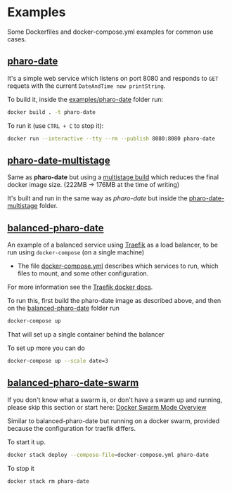 # Examples

Some Dockerfiles and docker-compose.yml examples for common use cases.

## [pharo-date](examples/pharo-date)

It's a simple web service which listens on port 8080
and responds to `GET` requets with the current `DateAndTime now printString`.

To build it, inside the [examples/pharo-date](examples/pharo-date) folder run:

```bash
docker build . -t pharo-date
```

To run it (use `CTRL + C` to stop it):

```bash
docker run --interactive --tty --rm --publish 8080:8080 pharo-date
```

## [pharo-date-multistage](examples/pharo-date-multistage)

Same as **pharo-date** but using a [multistage build](https://docs.docker.com/develop/develop-images/multistage-build/) which reduces the final docker image size. (222MB -> 176MB at the time of writing)

It's built and run in the same way as _pharo-date_ but inside the [pharo-date-multistage](examples/pharo-date-multistage) folder.

## [balanced-pharo-date](examples/balanced-pharo-date)

An example of a balanced service using [Traefik](https://docs.traefik.io/) as a load balancer, to be run using `docker-compose` (on a single machine)

- The file [docker-compose.yml](examples/balanced-pharo-date/docker-compose.yml) describes which services to run, which files to mount, and some other configuration.

For more information see the [Traefik docker docs](https://docs.traefik.io/configuration/backends/docker/).

To run this, first build the pharo-date image as described above, and then on the [balanced-pharo-date](examples/balanced-pharo-date) folder run

```bash
docker-compose up
```

That will set up a single container behind the balancer

To set up more you can do

```bash
docker-compose up --scale date=3
```

## [balanced-pharo-date-swarm](examples/balanced-pharo-date-swarm)

If you don't know what a swarm is,
or don't have a swarm up and running,
please skip this section or start here: [Docker Swarm Mode Overview](https://docs.docker.com/engine/swarm/)

Similar to balanced-pharo-date but running on a docker swarm, provided because the configuration for traefik differs.

To start it up.

```bash
docker stack deploy --compose-file=docker-compose.yml pharo-date
```

To stop it

```bash
docker stack rm pharo-date
```
